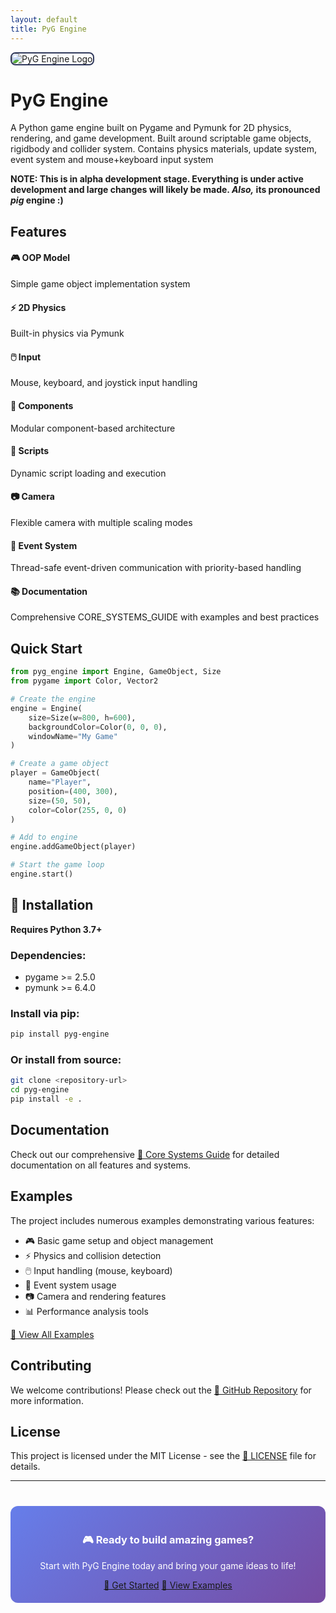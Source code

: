 ```yaml
---
layout: default
title: PyG Engine
---
```


<div class="hero-logo">
  <img src="{{ site.baseurl }}/images/1_lower-res.png" alt="PyG Engine Logo" style="max-width: 200px; height: auto; border-radius: 8px; border: 2px solid #30395C;">
</div>

# PyG Engine

A Python game engine built on Pygame and Pymunk for 2D physics, rendering, and game development. Built around scriptable game objects, rigidbody and collider system. Contains physics materials, update system, event system and mouse+keyboard input system

<div class="callout warning">
  <b>NOTE: This is in alpha development stage. Everything is under active development and large changes will likely be made.
  <i>Also,</i> its pronounced <i>pig </i>engine :)</b>
</div>

## Features

<div class="features-grid">
  <div class="feature-card">
    <h4>🎮 OOP Model</h4>
    <p>Simple game object implementation system</p>
  </div>
  
  <div class="feature-card">
    <h4>⚡ 2D Physics</h4>
    <p>Built-in physics via Pymunk</p>
  </div>
  
  <div class="feature-card">
    <h4>🖱️ Input</h4>
    <p>Mouse, keyboard, and joystick input handling</p>
  </div>
  
  <div class="feature-card">
    <h4>🧩 Components</h4>
    <p>Modular component-based architecture</p>
  </div>
  
  <div class="feature-card">
    <h4>📜 Scripts</h4>
    <p>Dynamic script loading and execution</p>
  </div>
  
  <div class="feature-card">
    <h4>📷 Camera</h4>
    <p>Flexible camera with multiple scaling modes</p>
  </div>
  
  <div class="feature-card">
    <h4>📡 Event System</h4>
    <p>Thread-safe event-driven communication with priority-based handling</p>
  </div>
  
  <div class="feature-card">
    <h4>📚 Documentation</h4>
    <p>Comprehensive CORE_SYSTEMS_GUIDE with examples and best practices</p>
  </div>
</div>

## Quick Start

```python
from pyg_engine import Engine, GameObject, Size
from pygame import Color, Vector2

# Create the engine
engine = Engine(
    size=Size(w=800, h=600),
    backgroundColor=Color(0, 0, 0),
    windowName="My Game"
)

# Create a game object
player = GameObject(
    name="Player",
    position=(400, 300),
    size=(50, 50),
    color=Color(255, 0, 0)
)

# Add to engine
engine.addGameObject(player)

# Start the game loop
engine.start()
```

## 🚀 Installation

**Requires Python 3.7+**

### Dependencies:
- pygame >= 2.5.0
- pymunk >= 6.4.0

### Install via pip:

```bash
pip install pyg-engine
```

### Or install from source:

```bash
git clone <repository-url>
cd pyg-engine
pip install -e .
```

## Documentation

<div class="callout info">
  Check out our comprehensive <a href="docs/CORE_SYSTEMS_GUIDE.html" class="btn">📖 Core Systems Guide</a> for detailed documentation on all features and systems.
</div>

## Examples

<div class="callout">
  The project includes numerous examples demonstrating various features:
  
  <ul>
    <li>🎮 Basic game setup and object management</li>
    <li>⚡ Physics and collision detection</li>
    <li>🖱️ Input handling (mouse, keyboard)</li>
    <li>📡 Event system usage</li>
    <li>📷 Camera and rendering features</li>
    <li>📊 Performance analysis tools</li>
  </ul>
  
  <a href="/examples/" class="btn btn-secondary">🚀 View All Examples</a>
</div>

## Contributing

<div class="callout">
  We welcome contributions! Please check out the <a href="https://github.com/your-username/LinearInterpolation" class="btn">🐙 GitHub Repository</a> for more information.
</div>

## License

<div class="callout info">
  This project is licensed under the MIT License - see the <a href="LICENSE" class="btn btn-secondary">📄 LICENSE</a> file for details.
</div>

---

<div style="text-align: center; margin-top: 40px; padding: 20px; background: linear-gradient(135deg, #667eea 0%, #764ba2 100%); border-radius: 12px; color: white;">
  <h3>🎮 Ready to build amazing games?</h3>
  <p>Start with PyG Engine today and bring your game ideas to life!</p>
  <a href="docs/CORE_SYSTEMS_GUIDE.html" class="btn">📖 Get Started</a>
  <a href="/examples/" class="btn btn-secondary">🚀 View Examples</a>
</div> 